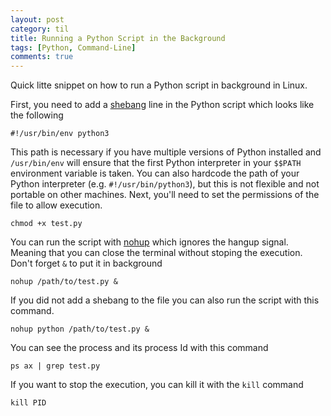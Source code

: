 ```yaml
---
layout: post
category: til
title: Running a Python Script in the Background
tags: [Python, Command-Line]
comments: true
---
```


Quick litte snippet on how to run a Python script in background in Linux.

First, you need to add a [shebang](https://en.wikipedia.org/wiki/Shebang_(Unix)) line in the Python script which looks like the following

    #!/usr/bin/env python3
    
This path is necessary if you have multiple versions of Python installed and `/usr/bin/env` will ensure that the first Python interpreter in your `$$PATH` environment variable is taken. You can also hardcode the path of your Python interpreter (e.g. `#!/usr/bin/python3`), but this is not flexible and not portable on other machines. Next, you'll need to set the permissions of the file to allow execution.

    chmod +x test.py
    
You can run the script with [nohup](https://en.wikipedia.org/wiki/Nohup) which ignores the hangup signal. Meaning that you can close the terminal without stoping the execution. Don't forget `&` to put it in background

    nohup /path/to/test.py &
    
If you did not add a shebang to the file you can also run the script with this command.

    nohup python /path/to/test.py &
    
You can see the process and its process Id with this command
    
    ps ax | grep test.py
    
If you want to stop the execution, you can kill it with the `kill` command 

    kill PID
